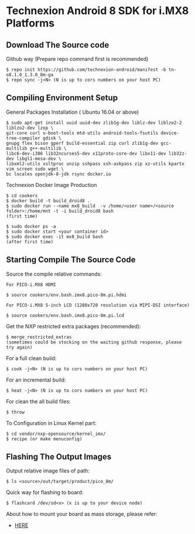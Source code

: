 # Technexion Android 8 SDK for i.MX8 Platforms
## Download The Source code

Github way (Prepare repo command first is recommended)

    $ repo init https://github.com/technexion-android/manifest -b tn-o8.1.0_1.3.0_8m-ga
    $ repo sync -j<N> (N is up to cors numbers on your host PC)

## Compiling Environment Setup

General Packages Installation ( Ubuntu 16.04 or above)

    $ sudo apt-get install uuid uuid-dev zlib1g-dev liblz-dev liblzo2-2 liblzo2-dev lzop \
    git-core curl u-boot-tools mtd-utils android-tools-fsutils device-tree-compiler gdisk \
    gnupg flex bison gperf build-essential zip curl zlib1g-dev gcc-multilib g++-multilib \
    libc6-dev-i386 lib32ncurses5-dev x11proto-core-dev libx11-dev lib32z-dev libgl1-mesa-dev \
    libxml2-utils xsltproc unzip sshpass ssh-askpass zip xz-utils kpartx vim screen sudo wget \
    bc locales openjdk-8-jdk rsync docker.io

Technexion Docker Image Production

    $ cd cookers
    $ docker build -t build_droid8 .
    $ sudo docker run --name mx8_build  -v /home/<user name>/<source folder>:/home/mnt -t -i build_droid8 bash
    (first time)

    $ sudo docker ps -a
    $ sudo docker start <your container id>
    $ sudo docker exec -it mx8_build bash
    (after first time)


## Starting Compile The Source Code
 
Source the compile relative commands:

    For PICO-i.MX8 HDMI

    $ source cookers/env.bash.imx8.pico-8m.pi.hdmi

    For PICO-i.MX8 5-inch LCD (1280x720 resolution via MIPI-DSI interface)

    $ source cookers/env.bash.imx8.pico-8m.pi.lcd


Get the NXP restricted extra packages (recommended):

    $ merge_restricted_extras
    (sometimes could be stocking on the waiting github response, please try again)

For a full clean build:

    $ cook -j<N> (N is up to cors numbers on your host PC)

For an incremental build:

    $ heat -j<N> (N is up to cors numbers on your host PC)

For clean the all build files:

    $ throw

To Configuration in Linux Kernel part:

    $ cd vendor/nxp-opensource/kernel_imx/
    $ recipe (or make menuconfig)


## Flashing The Output Images

Output relative image files of path:

    $ ls <source>/out/target/product/pico_8m/

Quick way for flashing to board:

    $ flashcard /dev/sd<x> (x is up to your device node)

About how to mount your board as mass storage, please refer:
* [HERE](https://github.com/TechNexion/u-boot-edm/wiki/Use-mfgtool-to-flash-eMMC)
